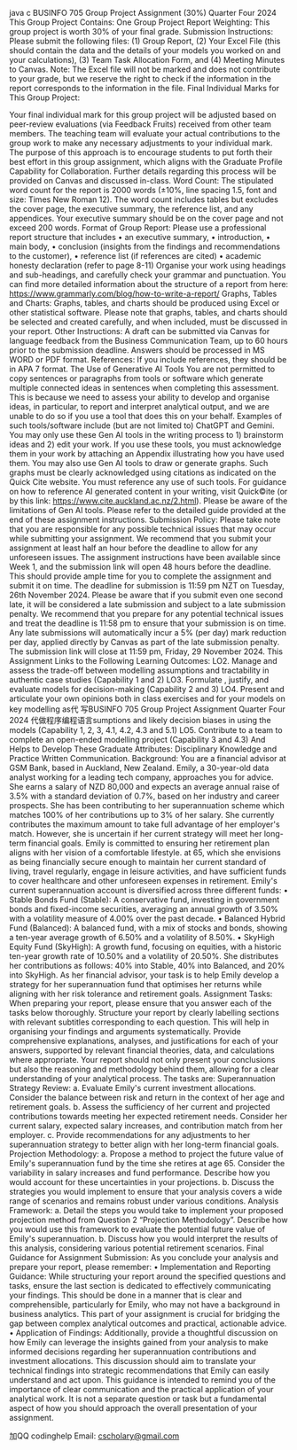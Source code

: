 java c BUSINFO 705 Group Project Assignment (30%) Quarter Four 2024 This Group Project Contains: One Group Project Report Weighting: This group project is worth 30% of your final grade. Submission Instructions: Please submit the following files: (1) Group Report, (2) Your Excel File (this should contain the data and the details of your models you worked on and your calculations), (3) Team Task Allocation Form, and (4) Meeting Minutes to Canvas. Note: The Excel file will not be marked and does not contribute to your grade, but we reserve the right to check if the information in the report corresponds to the information in the file. Final Individual Marks for This Group Project:

Your final individual mark for this group project will be adjusted based on peer-review evaluations (via Feedback Fruits) received from other team members.
The teaching team will evaluate your actual contributions to the group work to make any necessary adjustments to your individual mark.
The purpose of this approach is to encourage students to put forth their best effort in this group assignment, which aligns with the Graduate Profile Capability for Collaboration.
Further details regarding this process will be provided on Canvas and discussed in-class. Word Count: The stipulated word count for the report is 2000 words (±10%, line spacing 1.5, font and size: Times New Roman 12). The word count includes tables but excludes the cover page, the executive summary, the reference list, and any appendices. Your executive summary should be on the cover page and not exceed 200 words. Format of Group Report:
Please use a professional report structure that includes • an executive summary, • introduction, • main body, • conclusion (insights from the findings and recommendations to the customer), • reference list (if references are cited) • academic honesty declaration (refer to page 8-11)
Organise your work using headings and sub-headings, and carefully check your grammar and punctuation.
You can find more detailed information about the structure of a report from here: https://www.grammarly.com/blog/how-to-write-a-report/ Graphs, Tables and Charts: Graphs, tables, and charts should be produced using Excel or other statistical software. Please note that graphs, tables, and charts should be selected and created carefully, and when included, must be discussed in your report. Other Instructions: A draft can be submitted via Canvas for language feedback from the Business Communication Team, up to 60 hours prior to the submission deadline. Answers should be processed in MS WORD or PDF format. References: If you include references, they should be in APA 7 format. The Use of Generative AI Tools
You are not permitted to copy sentences or paragraphs from tools or software which generate multiple connected ideas in sentences when completing this assessment. This is because we need to assess your ability to develop and organise ideas, in particular, to report and interpret analytical output, and we are unable to do so if you use a tool that does this on your behalf. Examples of such tools/software include (but are not limited to) ChatGPT and Gemini. You may only use these Gen AI tools in the writing process to 1) brainstorm ideas and 2) edit your work. If you use these tools, you must acknowledge them in your work by attaching an Appendix illustrating how you have used them. You may also use Gen AI tools to draw or generate graphs. Such graphs must be clearly acknowledged using citations as indicated on the Quick Cite website. You must reference any use of such tools.
For guidance on how to reference AI generated content in your writing, visit Quick©ite (or by this link: https://www.cite.auckland.ac.nz/2.html).
Please be aware of the limitations of Gen AI tools.
Please refer to the detailed guide provided at the end of these assignment instructions. Submission Policy:
Please take note that you are responsible for any possible technical issues that may occur while submitting your assignment. We recommend that you submit your assignment at least half an hour before the deadline to allow for any unforeseen issues.
The assignment instructions have been available since Week 1, and the submission link will open 48 hours before the deadline. This should provide ample time for you to complete the assignment and submit it on time.
The deadline for submission is 11:59 pm NZT on Tuesday, 26th November 2024. Please be aware that if you submit even one second late, it will be considered a late submission and subject to a late submission penalty. We recommend that you prepare for any potential technical issues and treat the deadline is 11:58 pm to ensure that your submission is on time.
Any late submissions will automatically incur a 5% (per day) mark reduction per day, applied directly by Canvas as part of the late submission penalty.
The submission link will close at 11:59 pm, Friday, 29 November 2024. This Assignment Links to the Following Learning Outcomes: LO2. Manage and assess the trade-off between modelling assumptions and tractability in authentic case studies (Capability 1 and 2) LO3. Formulate , justify, and evaluate models for decision-making (Capability 2 and 3) LO4. Present and articulate your own opinions both in class exercises and for your models on key modelling as代 写BUSINFO 705 Group Project Assignment Quarter Four 2024 代做程序编程语言sumptions and likely decision biases in using the models (Capability 1, 2, 3, 4.1, 4.2, 4.3 and 5.1) LO5. Contribute to a team to complete an open-ended modelling project (Capability 3 and 4.3) And Helps to Develop These Graduate Attributes:
Disciplinary Knowledge and Practice
Written Communication. Background: You are a financial advisor at GSM Bank, based in Auckland, New Zealand. Emily, a 30-year-old data analyst working for a leading tech company, approaches you for advice. She earns a salary of NZD 80,000 and expects an average annual raise of 3.5% with a standard deviation of 0.7%, based on her industry and career prospects. She has been contributing to her superannuation scheme which matches 100% of her contributions up to 3% of her salary. She currently contributes the maximum amount to take full advantage of her employer's match. However, she is uncertain if her current strategy will meet her long-term financial goals. Emily is committed to ensuring her retirement plan aligns with her vision of a comfortable lifestyle. at 65, which she envisions as being financially secure enough to maintain her current standard of living, travel regularly, engage in leisure activities, and have sufficient funds to cover healthcare and other unforeseen expenses in retirement. Emily's current superannuation account is diversified across three different funds: • Stable Bonds Fund (Stable): A conservative fund, investing in government bonds and fixed-income securities, averaging an annual growth of 3.50% with a volatility measure of 4.00% over the past decade. • Balanced Hybrid Fund (Balanced): A balanced fund, with a mix of stocks and bonds, showing a ten-year average growth of 6.50% and a volatility of 8.50%. • SkyHigh Equity Fund (SkyHigh): A growth fund, focusing on equities, with a historic ten-year growth rate of 10.50% and a volatility of 20.50%. She distributes her contributions as follows: 40% into Stable, 40% into Balanced, and 20% into SkyHigh. As her financial advisor, your task is to help Emily develop a strategy for her superannuation fund that optimises her returns while aligning with her risk tolerance and retirement goals. Assignment Tasks: When preparing your report, please ensure that you answer each of the tasks below thoroughly. Structure your report by clearly labelling sections with relevant subtitles corresponding to each question. This will help in organising your findings and arguments systematically. Provide comprehensive explanations, analyses, and justifications for each of your answers, supported by relevant financial theories, data, and calculations where appropriate. Your report should not only present your conclusions but also the reasoning and methodology behind them, allowing for a clear understanding of your analytical process. The tasks are:
Superannuation Strategy Review: a. Evaluate Emily's current investment allocations. Consider the balance between risk and return in the context of her age and retirement goals. b. Assess the sufficiency of her current and projected contributions towards meeting her expected retirement needs. Consider her current salary, expected salary increases, and contribution match from her employer. c. Provide recommendations for any adjustments to her superannuation strategy to better align with her long-term financial goals.
Projection Methodology: a. Propose a method to project the future value of Emily's superannuation fund by the time she retires at age 65. Consider the variability in salary increases and fund performance. Describe how you would account for these uncertainties in your projections. b. Discuss the strategies you would implement to ensure that your analysis covers a wide range of scenarios and remains robust under various conditions.
Analysis Framework: a. Detail the steps you would take to implement your proposed projection method from Question 2 “Projection Methodology”. Describe how you would use this framework to evaluate the potential future value of Emily's superannuation. b. Discuss how you would interpret the results of this analysis, considering various potential retirement scenarios. Final Guidance for Assignment Submission: As you conclude your analysis and prepare your report, please remember: • Implementation and Reporting Guidance: While structuring your report around the specified questions and tasks, ensure the last section is dedicated to effectively communicating your findings. This should be done in a manner that is clear and comprehensible, particularly for Emily, who may not have a background in business analytics. This part of your assignment is crucial for bridging the gap between complex analytical outcomes and practical, actionable advice. • Application of Findings: Additionally, provide a thoughtful discussion on how Emily can leverage the insights gained from your analysis to make informed decisions regarding her superannuation contributions and investment allocations. This discussion should aim to translate your technical findings into strategic recommendations that Emily can easily understand and act upon. This guidance is intended to remind you of the importance of clear communication and the practical application of your analytical work. It is not a separate question or task but a fundamental aspect of how you should approach the overall presentation of your assignment.

   加QQ codinghelp Email: cscholary@gmail.com
